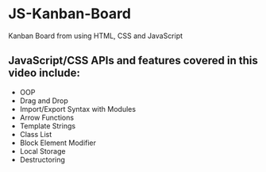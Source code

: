 # JS-Kanban-Board
Kanban Board from  using HTML, CSS and JavaScript

## JavaScript/CSS APIs and features covered in this video include:
- OOP
- Drag and Drop
- Import/Export Syntax with Modules
- Arrow Functions
- Template Strings
- Class List
- Block Element Modifier
- Local Storage
- Destructoring
